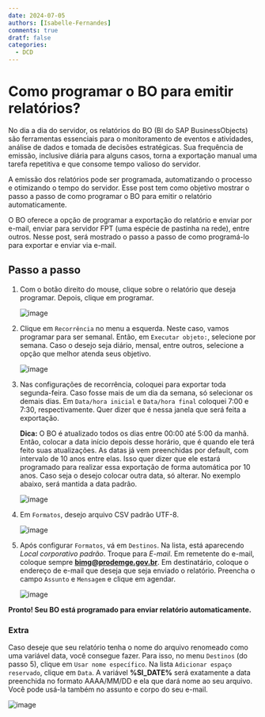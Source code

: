```yaml
---
date: 2024-07-05
authors: [Isabelle-Fernandes]
comments: true
dratf: false
categories:
  - DCD
---
```


# Como programar o BO para emitir relatórios?

No dia a dia do servidor, os relatórios do BO (BI do SAP BusinessObjects) são ferramentas essenciais para o monitoramento de eventos e atividades,
análise de dados e tomada de decisões estratégicas. Sua frequência de emissão, inclusive diária para alguns casos, torna a exportação manual uma tarefa
repetitiva e que consome tempo valioso do servidor.
<!-- more -->

A emissão dos relatórios pode ser programada, automatizando o processo e otimizando o tempo do servidor. Esse post tem como objetivo mostrar
o passo a passo de como programar o BO para emitir o relatório automaticamente.

O BO oferece a opção de programar a exportação do relatório e enviar por e-mail, enviar para servidor FPT (uma espécie de pastinha na rede),
entre outros. Nesse post, será mostrado o passo a passo de como programá-lo para exportar e enviar via e-mail.

## Passo a passo

1. Com o botão direito do mouse, clique sobre o relatório que deseja programar. Depois, clique em programar.

    ![image](https://github.com/automatiza-mg/handbook/assets/65547646/805b3096-bddb-43c3-90a3-9b1b9d826259)

2. Clique em `Recorrência` no menu a esquerda. Neste caso, vamos programar para ser semanal. Então, em `Executar objeto:`, selecione por semana.
Caso o desejo seja diário, mensal, entre outros, selecione a opção que melhor atenda seus objetivo.

    ![image](https://github.com/automatiza-mg/handbook/assets/65547646/52c60402-1269-4787-a84e-6e53d86f66ef)

4. Nas configurações de recorrência, coloquei para exportar toda segunda-feira. Caso fosse mais de um dia da semana, só selecionar os demais dias.
Em `Data/hora inicial` e `Data/hora final` coloquei 7:00 e 7:30, respectivamente. Quer dizer que é nessa janela que será feita a exportação.

    **Dica:** O BO é atualizado todos os dias entre 00:00 até 5:00 da manhã. Então, colocar a data início depois desse horário, que é quando ele
    terá feito suas atualizações. As datas já vem preenchidas por default, com intervalo de 10 anos entre elas. Isso quer dizer que ele estará programado
    para realizar essa exportação de forma automática por 10 anos. Caso seja o desejo colocar outra data, só alterar. No exemplo abaixo, será mantida a data padrão.

    ![image](https://github.com/automatiza-mg/handbook/assets/65547646/e431e6b7-372c-418f-90f0-5491decaab84)

5. Em `Formatos`, desejo arquivo CSV padrão UTF-8.

    ![image](https://github.com/automatiza-mg/handbook/assets/65547646/04a0b6f4-87d4-4874-b1d4-a720f33afc30)

6. Após configurar `Formatos`, vá em `Destinos`. Na lista, está aparecendo *Local corporativo padrão*. Troque para *E-mail*.
Em remetente do e-mail, coloque sempre **bimg@prodemge.gov.br**. Em destinatário, coloque o endereço de e-mail que deseja que seja enviado o relatório.
Preencha o campo `Assunto` e `Mensagem` e clique em agendar.

    ![image](https://github.com/automatiza-mg/handbook/assets/65547646/3ff523ae-31d5-4b13-a7d7-bb5f34c7188c)


**Pronto! Seu BO está programado para enviar relatório automaticamente.**

### **Extra**

Caso deseje que seu relatório tenha o nome do arquivo renomeado como uma variável data, você consegue fazer. Para isso, no menu `Destinos` (do passo 5),
clique em `Usar nome específico`. Na lista `Adicionar espaço reservado`, clique em `Data`. A variável **%SI_DATE%** será exatamente a data preenchida no formato
AAAA/MM/DD e ela que dará nome ao seu arquivo. Você pode usá-la também no assunto e corpo do seu e-mail.

![image](https://github.com/automatiza-mg/handbook/assets/65547646/6ac48c99-6b85-4b73-afd6-75f8069ffd18)
